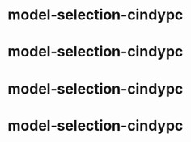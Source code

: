 # model-selection-cindypc
# model-selection-cindypc
# model-selection-cindypc
# model-selection-cindypc
